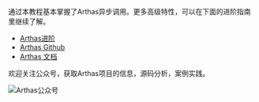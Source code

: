 
通过本教程基本掌握了Arthas异步调用。更多高级特性，可以在下面的进阶指南里继续了解。

* [Arthas进阶](https://alibaba.github.io/arthas/arthas-tutorials?language=cn&id=arthas-advanced)
* [Arthas Github](https://github.com/alibaba/arthas)
* [Arthas 文档](https://alibaba.github.io/arthas/)

欢迎关注公众号，获取Arthas项目的信息，源码分析，案例实践。

![Arthas公众号](/arthas/scenarios/common-resources/assets/qrcode_gongzhonghao.jpg)
